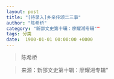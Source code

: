 ```yaml
---
layout: post
title: "[待录入]乡亲传颂二三事"
author: "陈希桥"
category: "新邵文史第十辑：廖耀湘专辑""
tags: 分类
date:  1900-01-01 00:00:00 +0000
---
```

> 陈希桥



> 来源：新邵文史第十辑：廖耀湘专辑"